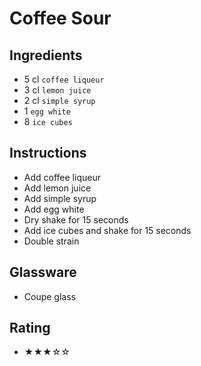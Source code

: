 # Coffee Sour

## Ingredients
- 5 cl `coffee liqueur`
- 3 cl `lemon juice`
- 2 cl `simple syrup`
- 1 `egg white`
- 8 `ice cubes`

## Instructions
- Add coffee liqueur
- Add lemon juice
- Add simple syrup
- Add egg white
- Dry shake for 15 seconds
- Add ice cubes and shake for 15 seconds
- Double strain

## Glassware
- Coupe glass

## Rating
- ★★★☆☆